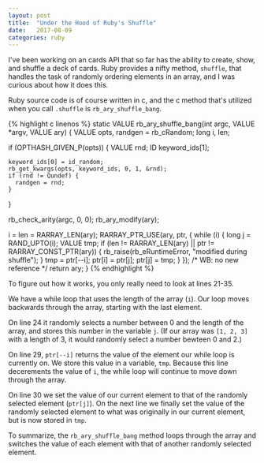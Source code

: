 ```yaml
---
layout: post
title:  "Under the Hood of Ruby's Shuffle"
date:   2017-08-09
categories: ruby
---
```


I've been working on an cards API that so far has the ability to create, show, and shuffle a deck of cards. Ruby provides a nifty method, `shuffle`, that handles the task of randomly ordering elements in an array, and I was curious about how it does this.

Ruby source code is of course written in c, and the c method that's utilized when you call `.shuffle` is `rb_ary_shuffle_bang`.

{% highlight c linenos %}
static VALUE
rb_ary_shuffle_bang(int argc, VALUE *argv, VALUE ary) 
{
  VALUE opts, randgen = rb_cRandom;
  long i, len;

  if (OPTHASH_GIVEN_P(opts)) {
    VALUE rnd;
    ID keyword_ids[1];

    keyword_ids[0] = id_random;
    rb_get_kwargs(opts, keyword_ids, 0, 1, &rnd);
    if (rnd != Qundef) {
      randgen = rnd;
    }
  }

  rb_check_arity(argc, 0, 0);
  rb_ary_modify(ary);

  i = len = RARRAY_LEN(ary);
  RARRAY_PTR_USE(ary, ptr, {
    while (i) {
      long j = RAND_UPTO(i);
      VALUE tmp;
      if (len != RARRAY_LEN(ary) || ptr != RARRAY_CONST_PTR(ary)) {
        rb_raise(rb_eRuntimeError, "modified during shuffle");
      }
      tmp = ptr[--i];
      ptr[i] = ptr[j];
      ptr[j] = tmp;
    }
  }); /* WB: no new reference */
  return ary;
}
{% endhighlight %}

To figure out how it works, you only really need to look at lines 21-35. 

We have a while loop that uses the length of the array (`i`). Our loop moves backwards through the array, starting with the last element.

On line 24 it randomly selects a number between 0 and the length of the array, and stores this number in the variable `j`. (If our array was `[1, 2, 3]` with a length of 3, it would randomly select a number bewteen 0 and 2.)

On line 29, `ptr[--i]` returns the value of the element our while loop is currently on. We store this value in a variable, `tmp`. Because this line decerements the value of `i`, the while loop will continue to move down through the array. 

On line 30 we set the value of our current element to that of the randomly selected element (`ptr[j]`). On the next line we finally set the value of the randomly selected element to what was originally in our current element, but is now stored in `tmp`.

To summarize, the `rb_ary_shuffle_bang` method loops through the array and switches the value of each element with that of another randomly selected element.